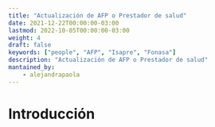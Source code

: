 ```yaml
---
title: "Actualización de AFP o Prestador de salud"
date: 2021-12-22T00:00:00-03:00
lastmod: 2022-10-05T00:00:00-03:00
weight: 4
draft: false
keywords: ["people", "AFP", "Isapre", "Fonasa"]
description: "Actualización de AFP o Prestador de salud"
mantained_by:
    - alejandrapaola
---
```


# Introducción